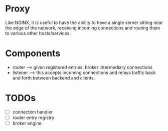# Proxy
Like NGINX, it is useful to have the ability to have a single server sitting near the edge of the network, receiving incoming connections and routing them to various other hosts/services.

# Components
* router --> given registered entries, broker intermediary connections 
* listener --> this accepts incoming connections and relays traffic back and forth between backend and clients.

# TODOs
- [ ] connection handler
- [ ] router entry registry
- [ ] broker engine
